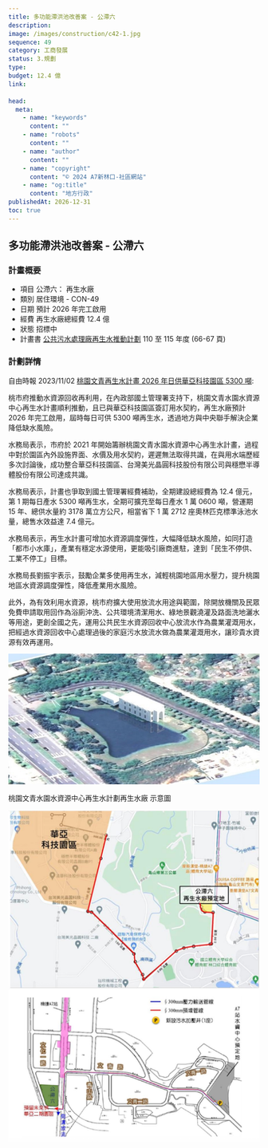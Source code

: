 ```yaml
---
title: 多功能滯洪池改善案 - 公滯六
description:
image: /images/construction/c42-1.jpg
sequence: 49
category: 工商發展
status: 3.規劃
type:
budget: 12.4 億
link:

head:
  meta:
    - name: "keywords"
      content: ""
    - name: "robots"
      content: ""
    - name: "author"
      content: ""
    - name: "copyright"
      content: "© 2024 A7新林口-社區網站"
    - name: "og:title"
      content: "地方行政"
publishedAt: 2026-12-31
toc: true
---
```


## 多功能滯洪池改善案 - 公滯六

### 計畫概要

- 項目 公滯六： 再生水廠
- 類別 居住環境 - CON-49
- 日期 預計 2026 年完工啟用
- 經費 再生水廠總經費 12.4 億
- 狀態 招標中
- 計畫書 <a href="chrome-extension://efaidnbmnnnibpcajpcglclefindmkaj/https://www.nlma.gov.tw/uploads/files/ffd58d929be2c437d5bc7245d8b8cf32.pdf?fbclid=IwY2xjawLsDdNleHRuA2FlbQIxMABicmlkETFaUTZDcG9RVkVLdjlYZzRJAR5IJiNXbeHrcP8p7msX0V6oMiC19zvc-WD1AfU0953FsPtHIICGXH1QifVI8w_aem_e1rANvbNlxcMRMQkPW318A">公共污水處理廠再生水推動計劃</a> 110 至 115 年度 (66-67 頁)

### 計劃詳情

自由時報 2023/11/02 <a href="https://ec.ltn.com.tw/amp/article/breakingnews/4477587?fbclid=IwY2xjawLsDk9leHRuA2FlbQIxMABicmlkETFaUTZDcG9RVkVLdjlYZzRJAR6SEGIPzBLeDjKEfU-RLENVYlpfJ9RTGbtj3ioauG8rtTQyvUQM6t6sfoqTCQ_aem_Ok-QF7XGIA1PY_xPFAkmmw">桃園文青再生水計畫 2026 年日供華亞科技園區 5300 噸</a>:

桃市府推動水資源回收再利用，在內政部國土管理署支持下，桃園文青水園水資源中心再生水計畫順利推動，且已與華亞科技園區簽訂用水契約，再生水廠預計 2026 年完工啟用，屆時每日可供 5300 噸再生水，透過地方與中央聯手解決企業降低缺水風險。

水務局表示，市府於 2021 年開始籌辦桃園文青水園水資源中心再生水計畫，過程中對於園區內外設施界面、水價及用水契約，遲遲無法取得共識，在與用水端歷經多次討論後，成功整合華亞科技園區、台灣美光晶圓科技股份有限公司與穩懋半導體股份有限公司達成共識。

水務局表示，計畫也爭取到國土管理署經費補助，全期建設總經費為 12.4 億元，第 1 期每日產水 5300 噸再生水，全期可擴充至每日產水 1 萬 0600 噸，營運期 15 年、總供水量約 3178 萬立方公尺，相當省下 1 萬 2712 座奧林匹克標準泳池水量，總售水效益達 7.4 億元。

水務局表示，再生水計畫可增加水資源調度彈性，大幅降低缺水風險，如同打造「都市小水庫」，產業有穩定水源使用，更能吸引廠商進駐，達到「民生不停供、工業不停工」目標。

水務局長劉振宇表示，鼓勵企業多使用再生水，減輕桃園地區用水壓力，提升桃園地區水資源調度彈性，降低產業用水風險。

此外，為有效利用水資源，桃市府擴大使用放流水用途與範圍，除開放機關及民眾免費申請取用回作為浴廁沖洗、公共環境清潔用水、綠地景觀澆灌及路面洗地灑水等用途，更創全國之先，運用公共民生水資源回收中心放流水作為農業灌溉用水，把經過水資源回收中心處理過後的家庭污水放流水做為農業灌溉用水，讓珍貴水資源有效再運用。

![c49-01.jpeg](/images/construction/c49-01.jpeg)

桃園文青水園水資源中心再生水計劃再生水廠 示意圖

![c49-02.jpeg](/images/construction/c49-02.jpeg)
![c49-03.jpeg](/images/construction/c49-03.jpeg)
